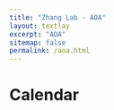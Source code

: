 ```yaml
---
title: "Zhang Lab - AOA"
layout: textlay
excerpt: "AOA"
sitemap: false
permalink: /aoa.html
---
```


# Calendar

